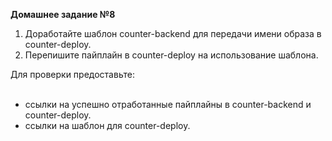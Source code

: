 **Домашнее задание №8**

1.  Доработайте шаблон counter-backend для передачи имени образа в counter-deploy.
2.  Перепишите пайплайн в counter-deploy на использование шаблона.

Для проверки предоставьте:  
 

*   ссылки на успешно отработанные пайплайны в counter-backend и counter-deploy.
*   ссылки на шаблон для counter-deploy.